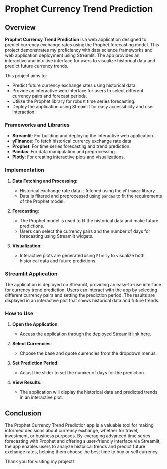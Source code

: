 # Prophet Currency Trend Prediction

## Overview

**Prophet Currency Trend Prediction** is a web application designed to predict currency exchange rates using the Prophet forecasting model. This project demonstrates my proficiency with data science frameworks and web application deployment using Streamlit. The app provides an interactive and intuitive interface for users to visualize historical data and predict future currency trends.

This project aims to:
- Predict future currency exchange rates using historical data.
- Provide an interactive web interface for users to select different currency pairs and forecast periods.
- Utilize the Prophet library for robust time series forecasting.
- Deploy the application using Streamlit for easy accessibility and user interaction.

### Frameworks and Libraries

- **Streamlit**: For building and deploying the interactive web application.
- **yFinance**: To fetch historical currency exchange rate data.
- **Prophet**: For time series forecasting and trend prediction.
- **Pandas**: For data manipulation and preprocessing.
- **Plotly**: For creating interactive plots and visualizations.

### Implementation

1. **Data Fetching and Processing**:
    - Historical exchange rate data is fetched using the `yFinance` library.
    - Data is filtered and preprocessed using `pandas` to fit the requirements of the Prophet model.

2. **Forecasting**:
    - The Prophet model is used to fit the historical data and make future predictions.
    - Users can select the currency pairs and the number of days for forecasting using Streamlit widgets.

3. **Visualization**:
    - Interactive plots are generated using `Plotly` to visualize both historical data and future predictions.

### Streamlit Application

The application is deployed on Streamlit, providing an easy-to-use interface for currency trend prediction. Users can interact with the app by selecting different currency pairs and setting the prediction period. The results are displayed in an interactive plot that shows historical data and future trends.

### How to Use

1. **Open the Application**:
    - Access the application through the deployed Streamlit link [here](https://prophetcurrencytrend.streamlit.app/).

2. **Select Currencies**:
    - Choose the base and quote currencies from the dropdown menus.

3. **Set Prediction Period**:
    - Adjust the slider to set the number of days for the prediction.

4. **View Results**:
    - The application will display the historical data and predicted trends in an interactive plot.

## Conclusion

The Prophet Currency Trend Prediction app is a valuable tool for making informed decisions about currency exchange, whether for travel, investment, or business purposes. By leveraging advanced time series forecasting with Prophet and offering a user-friendly interface via Streamlit, the app enables users to analyze historical trends and predict future exchange rates, helping them choose the best time to buy or sell currency.

Thank you for visiting my project!
